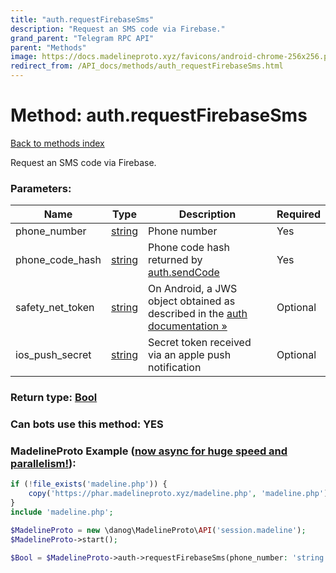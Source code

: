 ```yaml
---
title: "auth.requestFirebaseSms"
description: "Request an SMS code via Firebase."
grand_parent: "Telegram RPC API"
parent: "Methods"
image: https://docs.madelineproto.xyz/favicons/android-chrome-256x256.png
redirect_from: /API_docs/methods/auth_requestFirebaseSms.html
---
```

# Method: auth.requestFirebaseSms
[Back to methods index](index.html)



Request an SMS code via Firebase.

### Parameters:

| Name     |    Type       | Description | Required |
|----------|---------------|-------------|----------|
|phone\_number|[string](/API_docs/types/string.html) | Phone number | Yes|
|phone\_code\_hash|[string](/API_docs/types/string.html) | Phone code hash returned by [auth.sendCode](../methods/auth.sendCode.html) | Yes|
|safety\_net\_token|[string](/API_docs/types/string.html) | On Android, a JWS object obtained as described in the [auth documentation »](https://core.telegram.org/api/auth) | Optional|
|ios\_push\_secret|[string](/API_docs/types/string.html) | Secret token received via an apple push notification | Optional|


### Return type: [Bool](/API_docs/types/Bool.html)

### Can bots use this method: **YES**


### MadelineProto Example ([now async for huge speed and parallelism!](https://docs.madelineproto.xyz/docs/ASYNC.html)):


```php
if (!file_exists('madeline.php')) {
    copy('https://phar.madelineproto.xyz/madeline.php', 'madeline.php');
}
include 'madeline.php';

$MadelineProto = new \danog\MadelineProto\API('session.madeline');
$MadelineProto->start();

$Bool = $MadelineProto->auth->requestFirebaseSms(phone_number: 'string', phone_code_hash: 'string', safety_net_token: 'string', ios_push_secret: 'string', );
```

